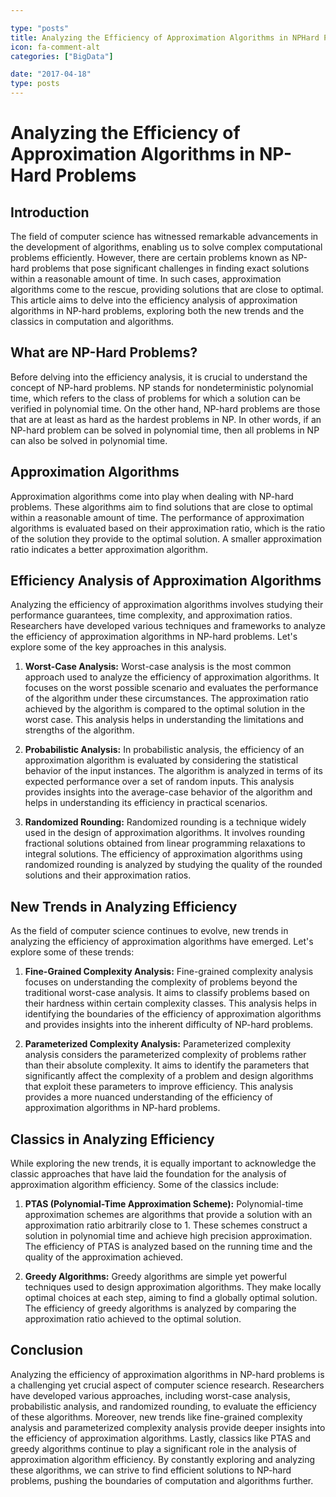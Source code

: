 ```yaml
---

type: "posts"
title: Analyzing the Efficiency of Approximation Algorithms in NPHard Problems
icon: fa-comment-alt
categories: ["BigData"]

date: "2017-04-18"
type: posts
---
```





# Analyzing the Efficiency of Approximation Algorithms in NP-Hard Problems

## Introduction
The field of computer science has witnessed remarkable advancements in the development of algorithms, enabling us to solve complex computational problems efficiently. However, there are certain problems known as NP-hard problems that pose significant challenges in finding exact solutions within a reasonable amount of time. In such cases, approximation algorithms come to the rescue, providing solutions that are close to optimal. This article aims to delve into the efficiency analysis of approximation algorithms in NP-hard problems, exploring both the new trends and the classics in computation and algorithms.

## What are NP-Hard Problems?
Before delving into the efficiency analysis, it is crucial to understand the concept of NP-hard problems. NP stands for nondeterministic polynomial time, which refers to the class of problems for which a solution can be verified in polynomial time. On the other hand, NP-hard problems are those that are at least as hard as the hardest problems in NP. In other words, if an NP-hard problem can be solved in polynomial time, then all problems in NP can also be solved in polynomial time.

## Approximation Algorithms
Approximation algorithms come into play when dealing with NP-hard problems. These algorithms aim to find solutions that are close to optimal within a reasonable amount of time. The performance of approximation algorithms is evaluated based on their approximation ratio, which is the ratio of the solution they provide to the optimal solution. A smaller approximation ratio indicates a better approximation algorithm.

## Efficiency Analysis of Approximation Algorithms
Analyzing the efficiency of approximation algorithms involves studying their performance guarantees, time complexity, and approximation ratios. Researchers have developed various techniques and frameworks to analyze the efficiency of approximation algorithms in NP-hard problems. Let's explore some of the key approaches in this analysis.

1. **Worst-Case Analysis:** Worst-case analysis is the most common approach used to analyze the efficiency of approximation algorithms. It focuses on the worst possible scenario and evaluates the performance of the algorithm under these circumstances. The approximation ratio achieved by the algorithm is compared to the optimal solution in the worst case. This analysis helps in understanding the limitations and strengths of the algorithm.

2. **Probabilistic Analysis:** In probabilistic analysis, the efficiency of an approximation algorithm is evaluated by considering the statistical behavior of the input instances. The algorithm is analyzed in terms of its expected performance over a set of random inputs. This analysis provides insights into the average-case behavior of the algorithm and helps in understanding its efficiency in practical scenarios.

3. **Randomized Rounding:** Randomized rounding is a technique widely used in the design of approximation algorithms. It involves rounding fractional solutions obtained from linear programming relaxations to integral solutions. The efficiency of approximation algorithms using randomized rounding is analyzed by studying the quality of the rounded solutions and their approximation ratios.

## New Trends in Analyzing Efficiency
As the field of computer science continues to evolve, new trends in analyzing the efficiency of approximation algorithms have emerged. Let's explore some of these trends:

1. **Fine-Grained Complexity Analysis:** Fine-grained complexity analysis focuses on understanding the complexity of problems beyond the traditional worst-case analysis. It aims to classify problems based on their hardness within certain complexity classes. This analysis helps in identifying the boundaries of the efficiency of approximation algorithms and provides insights into the inherent difficulty of NP-hard problems.

2. **Parameterized Complexity Analysis:** Parameterized complexity analysis considers the parameterized complexity of problems rather than their absolute complexity. It aims to identify the parameters that significantly affect the complexity of a problem and design algorithms that exploit these parameters to improve efficiency. This analysis provides a more nuanced understanding of the efficiency of approximation algorithms in NP-hard problems.

## Classics in Analyzing Efficiency
While exploring the new trends, it is equally important to acknowledge the classic approaches that have laid the foundation for the analysis of approximation algorithm efficiency. Some of the classics include:

1. **PTAS (Polynomial-Time Approximation Scheme):** Polynomial-time approximation schemes are algorithms that provide a solution with an approximation ratio arbitrarily close to 1. These schemes construct a solution in polynomial time and achieve high precision approximation. The efficiency of PTAS is analyzed based on the running time and the quality of the approximation achieved.

2. **Greedy Algorithms:** Greedy algorithms are simple yet powerful techniques used to design approximation algorithms. They make locally optimal choices at each step, aiming to find a globally optimal solution. The efficiency of greedy algorithms is analyzed by comparing the approximation ratio achieved to the optimal solution.

## Conclusion
Analyzing the efficiency of approximation algorithms in NP-hard problems is a challenging yet crucial aspect of computer science research. Researchers have developed various approaches, including worst-case analysis, probabilistic analysis, and randomized rounding, to evaluate the efficiency of these algorithms. Moreover, new trends like fine-grained complexity analysis and parameterized complexity analysis provide deeper insights into the efficiency of approximation algorithms. Lastly, classics like PTAS and greedy algorithms continue to play a significant role in the analysis of approximation algorithm efficiency. By constantly exploring and analyzing these algorithms, we can strive to find efficient solutions to NP-hard problems, pushing the boundaries of computation and algorithms further.
